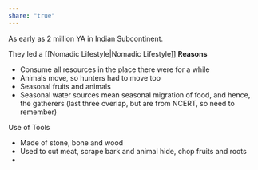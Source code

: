 ```yaml
---
share: "true"
---
```


As early as 2 million YA in Indian Subcontinent. 

They led a [[Nomadic Lifestyle|Nomadic Lifestyle]] 
**Reasons**
- Consume all resources in the place there were for a while
- Animals move, so hunters had to move too
- Seasonal fruits and animals 
- Seasonal water sources mean seasonal migration of food, and hence, the gatherers
(last three overlap, but are from NCERT, so need to remember)

Use of Tools
- Made of stone, bone and wood
- Used to cut meat, scrape bark and animal hide, chop fruits and roots
- 